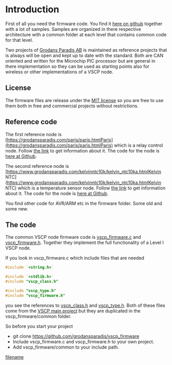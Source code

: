 # Introduction

First of all you need the firmware code. You find it [here on github](https://github.com/grodansparadis/vscp_firmware) together with a lot of samples. Samples are organized in there respective architecture with a common folder at each level that contains common code for that level. 

Two projects of [Grodans Paradis AB](https://grodansparadis.com) is maintained as reference projects that is always will be open and kept up to date with the standard. Both are CAN oriented and written for the Microchip PIC processor but are general in there implementation so they can be used as starting points also for wireless or other implementations of a VSCP node.

## License

The firmware files are release under the [MIT license](https://opensource.org/licenses/MIT) so you are free to use them both in free and commercial projects without restrictions.

## Reference code

The first reference node is [https://grodansparadis.com/paris/paris.htmlParis](https://grodansparadis.com/paris/paris.htmlParis) which is a relay control node. Follow [the link](https://grodansparadis.com/paris/paris.html) to get information about it. The code for the node is [here at Github](https://github.com/grodansparadis/can4vscp_paris).

The second reference node is [https://www.grodansparadis.com/kelvinntc10k/kelvin_ntc10ka.htmlKelvin NTC](https://www.grodansparadis.com/kelvinntc10k/kelvin_ntc10ka.htmlKelvin NTC) which is a temperature sensor node. Follow [the link](https://www.grodansparadis.com/kelvinntc10k/kelvin_ntc10ka.html) to get information about it. The code for the node is [here at Github](https://github.com/grodansparadis/can4vscp_kelvin_ntc10k).

You find other code for AVR/ARM etc in the firmware folder. Some old and some new.

## The code

The common VSCP node firmware code is [vscp_firmware.c](https://github.com/grodansparadis/vscp_firmware/blob/master/common/vscp_firmware.c) and [vscp_firmware.h](https://github.com/grodansparadis/vscp_firmware/blob/master/common/vscp_firmware.h). Together they implement the full functionality of a Level I VSCP node. 

If you look in vscp_firmware.c  which include files that are needed 

```c
#include `<string.h>`

#include `<stdlib.h>`
#include "vscp_class.h"

#include "vscp_type.h"
#include "vscp_firmware.h"

```

you see the references to [vscp_class.h](https://github.com/grodansparadis/vscp_software/blob/master/src/vscp/common/vscp_class.h) and [vscp_type.h](https://github.com/grodansparadis/vscp_software/blob/master/src/vscp/common/vscp_type.h). Both of these files come from the [VSCP main project](https://github.com/grodansparadis/vscp_software) but they are duplicated in the vscp_firmware/common folder. 

So before you start your project


*  git clone https://github.com/grodansparadis/vscp_firmware
*  Include vscp_firmware.c and vscp_firmware.h to your own project.
*  Add vscp_firmware/common to your include path.


[filename](./bottom_copyright.md ':include')

